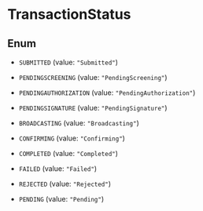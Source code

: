 

# TransactionStatus

## Enum


* `SUBMITTED` (value: `"Submitted"`)

* `PENDINGSCREENING` (value: `"PendingScreening"`)

* `PENDINGAUTHORIZATION` (value: `"PendingAuthorization"`)

* `PENDINGSIGNATURE` (value: `"PendingSignature"`)

* `BROADCASTING` (value: `"Broadcasting"`)

* `CONFIRMING` (value: `"Confirming"`)

* `COMPLETED` (value: `"Completed"`)

* `FAILED` (value: `"Failed"`)

* `REJECTED` (value: `"Rejected"`)

* `PENDING` (value: `"Pending"`)



